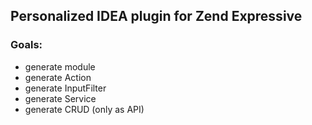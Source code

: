 ## Personalized IDEA plugin for Zend Expressive

### Goals:
- generate module
- generate Action
- generate InputFilter
- generate Service
- generate CRUD (only as API)